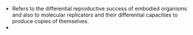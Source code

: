 - Refers to the differential reproductive success of embodied organisms and also to molecular replicators and their differential capacities to produce copies of themselves. 
- 
